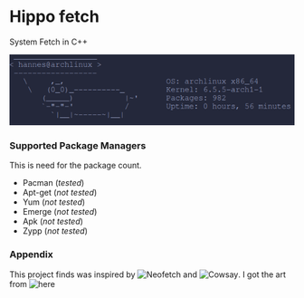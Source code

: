 # Hippo fetch 
System Fetch in C++ 

![alt text](https://github.com/w8ste/Hippofetch/blob/main/.images/terminal_grey.png)

### Supported Package Managers
This is need for the package count.
- Pacman (*tested*)
- Apt-get (*not tested*)
- Yum (*not tested*)
- Emerge (*not tested*)
- Apk (*not tested*)
- Zypp (*not tested*)

### Appendix
This project finds was inspired by ![Neofetch](https://github.com/dylanaraps/neofetch) and ![Cowsay](https://github.com/cowsay-org/cowsay).
I got the art from ![here](https://ascii.co.uk/art/hippo)
